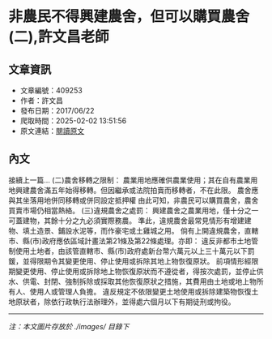 # 非農民不得興建農舍，但可以購買農舍(二),許文昌老師

## 文章資訊
- 文章編號：409253
- 作者：許文昌
- 發布日期：2017/06/22
- 爬取時間：2025-02-02 13:51:56
- 原文連結：[閱讀原文](https://real-estate.get.com.tw/Columns/detail.aspx?no=409253)

## 內文
接續上一篇...
(二)農舍移轉之限制：
農業用地應確供農業使用；其在自有農業用地興建農舍滿五年始得移轉。但因繼承或法院拍賣而移轉者，不在此限。
農舍應與其坐落用地併同移轉或併同設定抵押權
由此可知，非農民可以購買農舍，農舍買賣市場仍相當熱絡。
(三)違規農舍之處罰：
興建農舍之農業用地，僅十分之一可蓋建物，其餘十分之九必須實際務農。
準此，違規農舍最常見情形有增建建物、填土造景、鋪設水泥等，而作豪宅或土雞城之用。
倘有上開違規農舍，直轄市、縣(市)政府應依區域計畫法第21條及第22條處理。亦即：
違反非都市土地管制使用土地者，由該管直轄市、縣(市)政府處新台幣六萬元以上三十萬元以下罰鍰，並得限期令其變更使用、停止使用或拆除其地上物恢復原狀。
前項情形經限期變更使用、停止使用或拆除地上物恢復原狀而不遵從者，得按次處罰，並停止供水、供電、封閉、強制拆除或採取其他恢復原狀之措施，其費用由土地或地上物所有人、使用人或管理人負擔。
違反規定不依限變更土地使用或拆除建築物恢復土地原狀者，除依行政執行法辦理外，並得處六個月以下有期徒刑或拘役。

---
*注：本文圖片存放於 ./images/ 目錄下*
